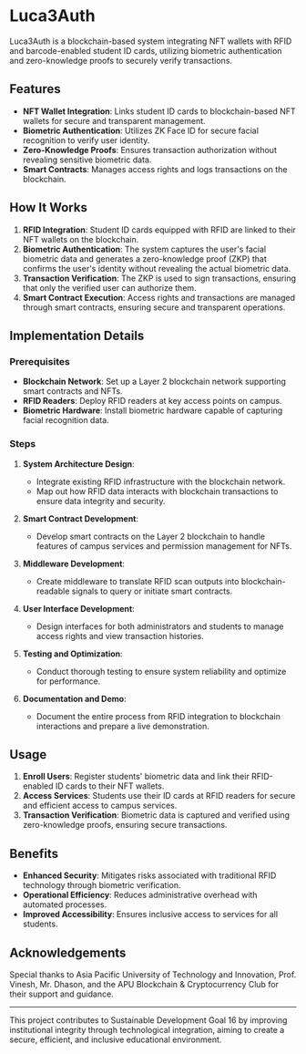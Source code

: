 # Luca3Auth

Luca3Auth is a blockchain-based system integrating NFT wallets with RFID and barcode-enabled student ID cards, utilizing biometric authentication and zero-knowledge proofs to securely verify transactions.

## Features

- **NFT Wallet Integration**: Links student ID cards to blockchain-based NFT wallets for secure and transparent management.
- **Biometric Authentication**: Utilizes ZK Face ID for secure facial recognition to verify user identity.
- **Zero-Knowledge Proofs**: Ensures transaction authorization without revealing sensitive biometric data.
- **Smart Contracts**: Manages access rights and logs transactions on the blockchain.

## How It Works

1. **RFID Integration**: Student ID cards equipped with RFID are linked to their NFT wallets on the blockchain.
2. **Biometric Authentication**: The system captures the user's facial biometric data and generates a zero-knowledge proof (ZKP) that confirms the user's identity without revealing the actual biometric data.
3. **Transaction Verification**: The ZKP is used to sign transactions, ensuring that only the verified user can authorize them.
4. **Smart Contract Execution**: Access rights and transactions are managed through smart contracts, ensuring secure and transparent operations.

## Implementation Details

### Prerequisites

- **Blockchain Network**: Set up a Layer 2 blockchain network supporting smart contracts and NFTs.
- **RFID Readers**: Deploy RFID readers at key access points on campus.
- **Biometric Hardware**: Install biometric hardware capable of capturing facial recognition data.

### Steps

1. **System Architecture Design**:
   - Integrate existing RFID infrastructure with the blockchain network.
   - Map out how RFID data interacts with blockchain transactions to ensure data integrity and security.

2. **Smart Contract Development**:
   - Develop smart contracts on the Layer 2 blockchain to handle features of campus services and permission management for NFTs.

3. **Middleware Development**:
   - Create middleware to translate RFID scan outputs into blockchain-readable signals to query or initiate smart contracts.

4. **User Interface Development**:
   - Design interfaces for both administrators and students to manage access rights and view transaction histories.

5. **Testing and Optimization**:
   - Conduct thorough testing to ensure system reliability and optimize for performance.

6. **Documentation and Demo**:
   - Document the entire process from RFID integration to blockchain interactions and prepare a live demonstration.

## Usage

1. **Enroll Users**: Register students' biometric data and link their RFID-enabled ID cards to their NFT wallets.
2. **Access Services**: Students use their ID cards at RFID readers for secure and efficient access to campus services.
3. **Transaction Verification**: Biometric data is captured and verified using zero-knowledge proofs, ensuring secure transactions.

## Benefits

- **Enhanced Security**: Mitigates risks associated with traditional RFID technology through biometric verification.
- **Operational Efficiency**: Reduces administrative overhead with automated processes.
- **Improved Accessibility**: Ensures inclusive access to services for all students.

## Acknowledgements

Special thanks to Asia Pacific University of Technology and Innovation, Prof. Vinesh, Mr. Dhason, and the APU Blockchain & Cryptocurrency Club for their support and guidance.

---

This project contributes to Sustainable Development Goal 16 by improving institutional integrity through technological integration, aiming to create a secure, efficient, and inclusive educational environment.
